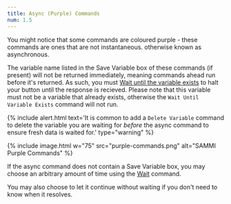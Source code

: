 ```yaml
---
title: Async (Purple) Commands
num: 1.5
---
```


You might notice that some commands are coloured purple - these commands are ones that are not instantaneous. otherwise known as asynchronous.

The variable name listed in the Save Variable box of these commands (if present) will not be returned immediately, meaning commands ahead run before it's returned. As such, you must [Wait until the variable exists](wait#waituntilvariableexists) to halt your button until the response is recieved. Please note that this variable must not be a variable that already exists, otherwise the `Wait Until Variable Exists` command will not run.

{% include alert.html text='It is common to add a `Delete Variable` command to delete the variable you are waiting for *before* the async command to ensure fresh data is waited for.' type="warning" %}

{% include image.html w="75" src="purple-commands.png" alt="SAMMI Purple Commands" %}

If the async command does not contain a Save Variable box, you may choose an arbitrary amount of time using the [Wait](wait) command.

You may also choose to let it continue without waiting if you don't need to know when it resolves.